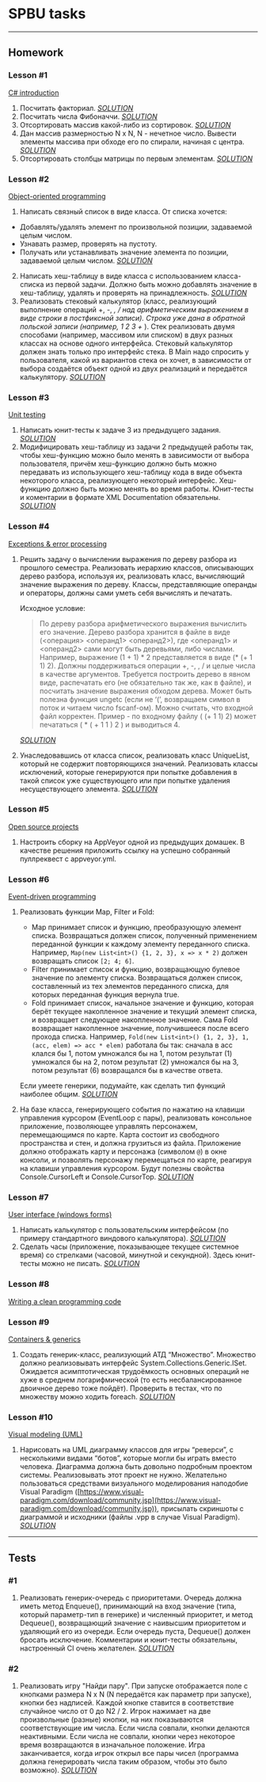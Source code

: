 # SPBU tasks

---

## Homework

### Lesson #1

[C# introduction](https://drive.google.com/file/d/1i6rwx1B44_Ff2uI3oJyonemHN2akmzFd/view)

1. Посчитать факториал. *[SOLUTION](https://github.com/Inzilbeth/SPBsU2/tree/master/Homework1/1.1)*
2. Посчитать числа Фибоначчи. *[SOLUTION](https://github.com/Inzilbeth/SPBsU2/tree/master/Homework1/1.2)*
3. Отсортировать массив какой-либо из сортировок. *[SOLUTION](https://github.com/Inzilbeth/SPBsU2/tree/master/Homework1/1.3)*
4. Дан массив размерностью N x N, N - нечетное число. Вывести элементы массива при обходе его по спирали, начиная с центра. *[SOLUTION](https://github.com/Inzilbeth/SPBsU2/tree/master/Homework1/1.4)*
5. Отсортировать столбцы матрицы по первым элементам. *[SOLUTION](https://github.com/Inzilbeth/SPBsU2/tree/master/Homework1/1.5)*

### Lesson #2

[Object-oriented programming](https://drive.google.com/file/d/1nBOnVfOLV-NLXqyr5Jc6xSJjBTnullIf/view)

1. Написать связный список в виде класса. От списка хочется:
- Добавлять/удалять элемент по произвольной позиции, задаваемой целым числом.
- Узнавать размер, проверять на пустоту.
- Получать или устанавливать значение элемента по позиции, задаваемой целым числом. *[SOLUTION](https://github.com/Inzilbeth/SPBsU2/tree/master/Homework2/Task1)*
2. Написать хеш-таблицу в виде класса с использованием класса-списка из первой задачи. Должно быть можно добавлять значение в хеш-таблицу, удалять и проверять на принадлежность. *[SOLUTION](https://github.com/Inzilbeth/SPBsU2/tree/master/Homework2/Task2)*
3. Реализовать стековый калькулятор (класс, реализующий выполнение операций +, -, *, / над арифметическим выражением в виде строки в постфиксной записи). Строка уже дана в обратной польской записи (например, 1 2 3 +* ). Стек реализовать двумя способами (например, массивом или списком) в двух разных классах на основе одного интерфейса. Стековый калькулятор должен знать только про интерфейс стека. В Main надо спросить у пользователя, какой из вариантов стека он хочет, в зависимости от выбора создаётся объект одной из двух реализаций и передаётся калькулятору. *[SOLUTION](https://github.com/Inzilbeth/SPBsU2/tree/master/Homework2/Task3)*

### Lesson #3

[Unit testing](https://drive.google.com/file/d/1NvUV1pE78NB0JLzNhl94cpTHCtAsoedG/view)

1. Написать юнит-тесты к задаче 3 из предыдущего задания. *[SOLUTION](https://github.com/Inzilbeth/SPBsU2/tree/master/Homework3/Task1)*
2. Модифицировать хеш-таблицу из задачи 2 предыдущей работы так, чтобы хеш-функцию можно было менять в зависимости от выбора пользователя, причём хеш-функцию должно быть можно передавать из использующего хеш-таблицу кода в виде объекта некоторого класса, реализующего некоторый интерфейс. Хеш-функцию должно быть можно менять во время работы. Юнит-тесты и коментарии в формате XML Documentation обязательны. *[SOLUTION](https://github.com/Inzilbeth/SPBsU2/tree/master/Homework3/Task2)*

### Lesson #4

[Exceptions & error processing](https://drive.google.com/file/d/1YlaxygcAWXEZJcFnarkX7sm55a5gdFFV/view)

1. Решить задачу о вычислении выражения по дереву разбора из прошлого семестра. Реализовать иерархию классов, описывающих дерево разбора, используя их, реализовать класс, вычисляющий значение выражения по дереву. Классы, представляющие операнды и операторы, должны сами уметь себя вычислять и печатать.

    Исходное условие:

    > По дереву разбора арифметического выражения вычислить его значение. Дерево разбора хранится в файле в виде (<операция> <операнд1> <операнд2>), где <операнд1> и <операнд2> сами могут быть деревьями, либо числами. Например, выражение (1 + 1) * 2 представляется в виде (* (+ 1 1) 2). Должны поддерживаться операции +, -, , / и целые числа в качестве аргументов. Требуется построить дерево в явном виде, распечатать его (не обязательно так же, как в файле), и посчитать значение выражения обходом дерева. Может быть полезна функция ungetc (если не ‘(’, возвращаем символ в поток и читаем число fscanf-ом). Можно считать, что входной файл корректен. Пример - по входному файлу ( (+ 1 1) 2) может печататься ( * ( + 1 1 ) 2 ) и выводиться 4.

    *[SOLUTION](https://github.com/Inzilbeth/SPBsU2/tree/master/Homework4/Task1)*

2. Унаследовавшись от класса список, реализовать класс UniqueList, который не содержит повторяющихся значений. Реализовать классы исключений, которые генерируются при попытке добавления в такой список уже существующего или при попытке удаления несуществующего элемента. *[SOLUTION](https://github.com/Inzilbeth/SPBsU2/tree/master/Homework4/Task2)*

### Lesson #5

[Open source projects](https://drive.google.com/file/d/1f4T_SrK70UpFOeZhYVT0oJiIqbcHbNcL/view)

1. Настроить сборку на AppVeyor одной из предыдущих домашек. В качестве решения приложить ссылку на успешно собранный пуллреквест с appveyor.yml.

### Lesson #6

[Event-driven programming](https://drive.google.com/file/d/1xqsSGDcF2-mMA0szqsGC9HWQeupD__xo/view)

1. Реализовать функции Map, Filter и Fold:
    - Map принимает список и функцию, преобразующую элемент списка. Возвращаться должен список, полученный применением переданной функции к каждому элементу переданного списка. Например, `Map(new List<int>() {1, 2, 3}, x => x * 2)` должен возвращать список `[2; 4; 6]`.
    - Filter принимает список и функцию, возвращающую булевое значение по элементу списка. Возвращаться должен список, составленный из тех элементов переданного списка, для которых переданная функция вернула true.
    - Fold принимает список, начальное значение и функцию, которая берёт текущее накопленное значение и текущий элемент списка, и возвращает следующее накопленное значение. Сама Fold возвращает накопленное значение, получившееся после всего прохода списка. Например, `Fold(new List<int>() {1, 2, 3}, 1, (acc, elem) => acc * elem)` работала бы так: сначала в acc клался бы 1, потом умножался бы на 1, потом результат (1) умножался бы на 2, потом результат (2) умножался бы на 3, потом результат (6) возвращался бы в качестве ответа.

    Если умеете генерики, подумайте, как сделать тип функций наиболее общим. *[SOLUTION](https://github.com/Inzilbeth/SPBsU2/tree/master/Homework6/Task1)*

2. На базе класса, генерирующего события по нажатию на клавиши управления курсором (EventLoop с пары), реализовать консольное приложение, позволяющее управлять персонажем, перемещающимся по карте. Карта состоит из свободного пространства и стен, и должна грузиться из файла. Приложение должно отображать карту и персонажа (символом `@`) в окне консоли, и позволять персонажу перемещаться по карте, реагируя на клавиши управления курсором. Будут полезны свойства Console.CursorLeft и Console.CursorTop. *[SOLUTION](https://github.com/Inzilbeth/SPBsU2/tree/master/Homework6/Task2)*

### Lesson #7

[User interface (windows forms)](https://drive.google.com/file/d/1n__R8rjsxWyws2gnWBBymSjBZpnIgxMn/view)

1. Написать калькулятор с пользовательским интерфейсом (по примеру стандартного виндового калькулятора). *[SOLUTION](https://github.com/Inzilbeth/SPBsU2/tree/master/Homework7/Task1)*
2. Сделать часы (приложение, показывающее текущее системное время) со стрелками (часовой, минутной и секундной). Здесь юнит-тесты можно не писать. *[SOLUTION](https://github.com/Inzilbeth/SPBsU2/tree/master/Homework7/Task2)*

### Lesson #8

[Writing a clean programming code](https://drive.google.com/file/d/1jK5ys0PDuCXGi08xQELTIaixIvUppzrm/view)

### Lesson #9

[Containers & generics](https://drive.google.com/file/d/1lapKvfGvN5IXQYA2PRRGyRCxOtIEwKgR/view)

1. Создать генерик-класс, реализующий АТД “Множество”. Множество должно реализовывать интерфейс System.Collections.Generic.ISet. Ожидается асимптотическая трудоёмкость основных операций не хуже в среднем логарифмической (то есть несбалансированное двоичное дерево тоже пойдёт). Проверить в тестах, что по множеству можно ходить foreach. *[SOLUTION](https://github.com/Inzilbeth/SPBsU2/tree/master/Homework9/Task1)*

### Lesson #10

[Visual modeling (UML)](https://drive.google.com/file/d/1-WOqEFvPq64vTMlYe-sChTEAIWjDf-a6/view)

1. Нарисовать на UML диаграмму классов для игры “реверси”, с несколькими видами “ботов”, которые могли бы играть вместо человека. Диаграмма должна быть довольно подробным проектом системы. Реализовывать этот проект не нужно. Желательно пользоваться средствами визуального моделирования наподобие Visual Paradigm ([https://www.visual-paradigm.com/download/community.jsp](https://www.visual-paradigm.com/download/community.jsp)), присылать скриншоты с диаграммой и исходники (файлы .vpp в случае Visual Paradigm). *[SOLUTION](https://github.com/Inzilbeth/SPBsU2/tree/master/Homework10/Task1)*

---

## Tests

### #1

1. Реализовать генерик-очередь с приоритетами. Очередь должна иметь метод Enqueue(), принимающий на вход значение (типа, который параметр-тип в генерике) и численный приоритет, и метод Dequeue(), возвращающий значение с наивысшим приоритетом и удаляющий его из очереди. Если очередь пуста, Dequeue() должен бросать исключение. Комментарии и юнит-тесты обязательны, настроенный CI очень желателен. *[SOLUTION](https://github.com/Inzilbeth/SPBsU2/tree/master/Test1/Task1)*

### #2

1. Реализовать игру "Найди пару". При запуске отображается поле с кнопками размера N x N (N передаётся как параметр при запуске), кнопки
без надписей. Каждой кнопке ставится в соответствие случайное число от 0 до N2 / 2. Игрок нажимает на две произвольные (разные)
кнопки, на них показываются соответствующие им числа. Если числа
совпали, кнопки делаются неактивными. Если числа не совпали, кнопки
через некоторое время возвращаются в изначальное положение. Игра
заканчивается, когда игрок открыл все пары чисел (программа должна
генерировать числа таким образом, чтобы это было возможно). *[SOLUTION](https://github.com/Inzilbeth/SPBsU2/tree/master/Test2/Task1)*

